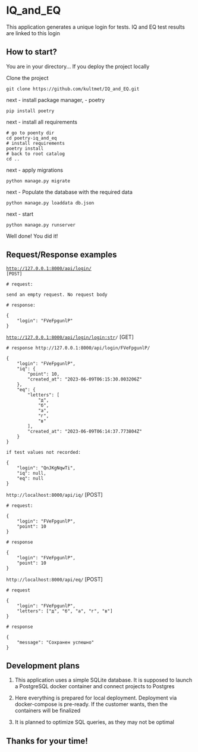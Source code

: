 # IQ_and_EQ

This application generates a unique login for tests. IQ and EQ test results are linked to this login

## How to start?

You are in your directory... If you deploy the project locally

Clone the project

```
git clone https://github.com/kultmet/IQ_and_EQ.git
```


next - install package manager, - poetry

```
pip install poetry
```


next - install all requirements

```
# go to poenty dir
cd poetry-iq_and_eq
# install requirements
poetry install
# back to root catalog
cd ..
```


next - apply migrations

```
python manage.py migrate
```


next - Populate the database with the required data

```
python manage.py loaddata db.json
```


next - start

```
python manage.py runserver
```

Well done! You did it!

## Request/Response examples



<code>http://127.0.0.1:8000/api/login/ [POST]</code>

```
# request:

send an empty request. No request body
```

```
# response:

{
    "login": "FVeFpgunlP"
}
```



<code>http://127.0.0.1:8000/api/login/<login:str>/</code> [GET]

```
# response http://127.0.0.1:8000/api/login/FVeFpgunlP/

{
    "login": "FVeFpgunlP",
    "iq": {
        "point": 10,
        "created_at": "2023-06-09T06:15:30.003206Z"
    },
    "eq": {
        "letters": [
            "д",
            "б",
            "а",
            "г",
            "в"
        ],
        "created_at": "2023-06-09T06:14:37.773804Z"
    }
}

if test values not recorded:

{
    "login": "QnJKgNqwTi",
    "iq": null,
    "eq": null
}
```



<code>http://localhost:8000/api/iq/</code> [POST]

```
# request:

{
    "login": "FVeFpgunlP",
    "point": 10
}
```

```
# response

{
    "login": "FVeFpgunlP",
    "point": 10
}
```



<code>http://localhost:8000/api/eq/</code>  [POST]

```
# request 

{
    "login": "FVeFpgunlP",
    "letters": ["д", "б", "а", "г", "в"]
}
```

```
# response

{
    "message": "Сохранен успешно"
}
```

## Development plans

1) This application uses a simple SQLite database. It is supposed to launch a PostgreSQL docker container and connect projects to Postgres

2) Here everything is prepared for local deployment. Deployment via docker-compose is pre-ready. If the customer wants, then the containers will be finalized

3) It is planned to optimize SQL queries, as they may not be optimal

## Thanks for your time!
